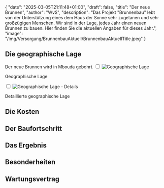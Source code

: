 {
    "date": "2025-03-05T21:11:48+01:00",
    "draft": false,
    "title": "Der neue Brunnen",
    "author": "WvS",
    "description": "Das Projekt \"Brunnenbau\" lebt von der Unterstützung eines dem Haus der Sonne sehr zugetanen und sehr großzügigen Menschen. Wir sind in der Lage, jedes Jahr einen neuen Brunnen zu bauen. Hier finden Sie die aktuellen Angaben für dieses Jahr.",
    "image": "/img/Versorgung/BrunnenbauAktuell/BrunnenbauAktuellTitle.jpeg"
}
## Die geographische Lage
Der neue Brunnen wird in Mbouda gebohrt.
<input type="checkbox" id="expand-image1" />
<label for="expand-image1">
  <img class="img-centered" src="/img/Versorgung/BrunnenbauAktuell/GeographischeLage_Kamerun.png#imagemd"     alt="Geographische Lage" />
</label>
<p class="img-caption">Geographische Lage</p>
<input type="checkbox" id="expand-image2" />
<label for="expand-image2">
  <img class="img-centered" src="/img/Versorgung/BrunnenbauAktuell/GeographischeLage_Details.png#imagemd"     alt="Geographische Lage - Details" />
</label>
<p class="img-caption">Detaillierte geographische Lage</p>

## Die Kosten
## Der Baufortschritt
## Das Ergebnis
## Besonderheiten
## Wartungsvertrag
